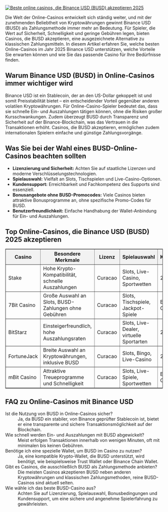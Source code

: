 [![Beste online casinos, die Binance USD (BUSD) akzeptieren 2025](https://123-caf.pages.dev/gitsignup.png)](https://vrmoo.ru/Bt82HjjY)

<p>Die Welt der Online-Casinos entwickelt sich ständig weiter, und mit der zunehmenden Beliebtheit von Kryptowährungen gewinnt Binance USD (BUSD) als Zahlungsmethode immer mehr an Bedeutung. Für Spieler, die Wert auf Sicherheit, Schnelligkeit und geringe Gebühren legen, bieten Casinos, die BUSD akzeptieren, eine ausgezeichnete Alternative zu klassischen Zahlungsmitteln. In diesem Artikel erfahren Sie, welche besten Online-Casinos im Jahr 2025 Binance USD unterstützen, welche Vorteile Sie erwarten können und wie Sie das passende Casino für Ihre Bedürfnisse finden.</p>  <h2>Warum Binance USD (BUSD) in Online-Casinos immer wichtiger wird</h2> <p>Binance USD ist ein Stablecoin, der an den US-Dollar gekoppelt ist und somit Preisstabilität bietet – ein entscheidender Vorteil gegenüber anderen volatilen Kryptowährungen. Für Online-Casino-Spieler bedeutet das, dass sie schnelle Ein- und Auszahlungen tätigen können, ohne die Risiken großer Kursschwankungen. Zudem überzeugt BUSD durch Transparenz und Sicherheit auf der Binance-Blockchain, was das Vertrauen in die Transaktionen erhöht. Casinos, die BUSD akzeptieren, ermöglichen zudem internationalen Spielern einfache und günstige Zahlungsvorgänge.</p>  <h2>Was Sie bei der Wahl eines BUSD-Online-Casinos beachten sollten</h2> <ul> <li><strong>Lizenzierung und Sicherheit:</strong> Achten Sie auf staatliche Lizenzen und moderne Verschlüsselungstechnologien.</li> <li><strong>Spielauswahl:</strong> Vielfalt an Slots, Tischspielen und Live-Casino-Optionen.</li> <li><strong>Kundensupport:</strong> Erreichbarkeit und Fachkompetenz des Supports sind essenziell.</li> <li><strong>Bonusangebote ohne BUSD-Promocodes:</strong> Viele Casinos bieten attraktive Bonusprogramme an, ohne spezifische Promo-Codes für BUSD.</li> <li><strong>Benutzerfreundlichkeit:</strong> Einfache Handhabung der Wallet-Anbindung für Ein- und Auszahlungen.</li> </ul>  <h2>Top Online-Casinos, die Binance USD (BUSD) 2025 akzeptieren</h2> <table border="1" cellpadding="8" cellspacing="0" style="border-collapse: collapse; width: 100%;"> <thead> <tr style="background-color: #f2f2f2;"> <th>Casino</th> <th>Besondere Merkmale</th> <th>Lizenz</th> <th>Spielauswahl</th> <th>Kundensupport</th> </tr> </thead> <tbody> <tr> <td>Stake</td> <td>Hohe Krypto-Kompatibilität, schnelle Auszahlungen</td> <td>Curacao</td> <td>Slots, Live-Casino, Sportwetten</td> <td>24/7 Live-Chat</td> </tr> <tr> <td>7Bit Casino</td> <td>Große Auswahl an Slots, BUSD-Zahlungen ohne Gebühren</td> <td>Curacao</td> <td>Slots, Tischspiele, Jackpot-Spiele</td> <td>E-Mail & Live-Chat</td> </tr> <tr> <td>BitStarz</td> <td>Einsteigerfreundlich, hohe Auszahlungsraten</td> <td>Curacao</td> <td>Slots, Live-Dealer, virtuelle Sportarten</td> <td>24/7 Live-Chat</td> </tr> <tr> <td>FortuneJack</td> <td>Breite Auswahl an Kryptowährungen, inklusive BUSD</td> <td>Curacao</td> <td>Slots, Bingo, Live-Casino</td> <td>24/7 Live-Chat</td> </tr> <tr> <td>mBit Casino</td> <td>Attraktive Treueprogramme und Schnelligkeit</td> <td>Curacao</td> <td>Slots, Live-Spiele, Sportwetten</td> <td>E-Mail & Live-Chat</td> </tr> </tbody> </table>  <h2>FAQ zu Online-Casinos mit Binance USD</h2> <dl> <dt>Ist die Nutzung von BUSD in Online-Casinos sicher?</dt> <dd>Ja, da BUSD ein stabiler, von Binance geprüfter Stablecoin ist, bietet er eine transparente und sichere Transaktionsmöglichkeit auf der Blockchain.</dd>  <dt>Wie schnell werden Ein- und Auszahlungen mit BUSD abgewickelt?</dt> <dd>Meist erfolgen Transaktionen innerhalb von wenigen Minuten, oft mit minimalen bis keinen Gebühren.</dd>  <dt>Benötige ich eine spezielle Wallet, um BUSD im Casino zu nutzen?</dt> <dd>Ja, eine kompatible Krypto-Wallet, die BUSD unterstützt, wird benötigt, wie beispielsweise Trust Wallet oder Binance Chain Wallet.</dd>  <dt>Gibt es Casinos, die ausschließlich BUSD als Zahlungsmethode anbieten?</dt> <dd>Die meisten Casinos akzeptieren BUSD neben anderen Kryptowährungen und klassischen Zahlungsmethoden, reine BUSD-Casinos sind aktuell selten.</dd>  <dt>Wie wähle ich das beste BUSD-Casino aus?</dt> <dd>Achten Sie auf Lizenzierung, Spielauswahl, Bonusbedingungen und Kundensupport, um eine sichere und angenehme Spielerfahrung zu gewährleisten.</dd> </dl>